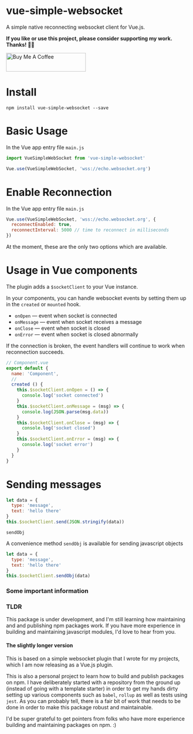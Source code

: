 # vue-simple-websocket

A simple native reconnecting websocket client for Vue.js.

__If you like or use this project, please consider supporting my work. Thanks! 🙏🏼__

<a href="https://www.buymeacoffee.com/ramkumarshankar" target="_blank"><img src="https://cdn.buymeacoffee.com/buttons/default-black.png" alt="Buy Me A Coffee" style="height: 51px !important;width: 217px !important;" ></a>

# Install

```
npm install vue-simple-websocket --save
```

# Basic Usage

In the Vue app entry file `main.js`
```js
import VueSimpleWebSocket from 'vue-simple-websocket'

Vue.use(VueSimpleWebSocket, 'wss://echo.websocket.org')
```

# Enable Reconnection
In the Vue app entry file `main.js`
```js
Vue.use(VueSimpleWebSocket, 'wss://echo.websocket.org', {
  reconnectEnabled: true,
  reconnectInterval: 5000 // time to reconnect in milliseconds
})
```

At the moment, these are the only two options which are available.

# Usage in Vue components

The plugin adds a `$socketClient` to your Vue instance.

In your components, you can handle websocket events by setting them up in the `created` or `mounted` hook.
- `onOpen` — event when socket is connected
- `onMessage` — event when socket receives a message
- `onClose` — event when socket is closed
- `onError` — event when socket is closed abnormally

If the connection is broken, the event handlers will continue to work when reconnection succeeds.

```js
// Component.vue
export default {
  name: 'Component',
  //
  created () {
    this.$socketClient.onOpen = () => {
      console.log('socket connected')
    }
    this.$socketClient.onMessage = (msg) => {
      console.log(JSON.parse(msg.data))
    }
    this.$socketClient.onClose = (msg) => {
      console.log('socket closed')
    }
    this.$socketClient.onError = (msg) => {
      console.log('socket error')
    }
  }
}
```

# Sending messages

```js
let data = {
  type: 'message',
  text: 'hello there'
}
this.$socketClient.send(JSON.stringify(data))
```

`sendObj`

A convenience method `sendObj` is available for sending javascript objects

```js
let data = {
  type: 'message',
  text: 'hello there'
}
this.$socketClient.sendObj(data)
```

### Some important information

### TLDR 
This package is under development, and I'm still learning how maintaining and and publishing npm packages work. If you have more experience in building and maintaining javascript modules, I'd love to hear from you.

#### The slightly longer version

This is based on a simple websocket plugin that I wrote for my projects, which I am now releasing as a Vue.js plugin. 

This is also a personal project to learn how to build and publish packages on npm. I have deliberately started with a repository from the ground up (instead of going with a template starter) in order to get my hands dirty setting up various components such as `babel`, `rollup` as well as tests using `jest`. As you can probably tell, there is a fair bit of work that needs to be done in order to make this package robust and maintainable.

I'd be super grateful to get pointers from folks who have more experience building and maintaining packages on npm. :)






